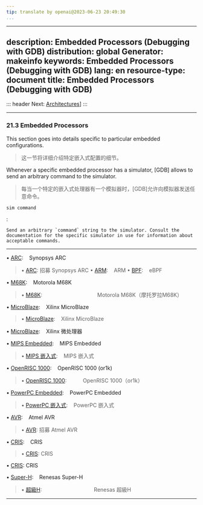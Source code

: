 ```yaml
---
tip: translate by openai@2023-06-23 20:49:30
...
```

---
description: Embedded Processors (Debugging with GDB)
distribution: global
Generator: makeinfo
keywords: Embedded Processors (Debugging with GDB)
lang: en
resource-type: document
title: Embedded Processors (Debugging with GDB)
---
::: header
Next: [Architectures](Architectures.html#Architectures)]
:::

---

### 21.3 Embedded Processors


This section goes into details specific to particular embedded configurations.

> 这一节将详细介绍特定嵌入式配置的细节。


Whenever a specific embedded processor has a simulator, [GDB] allows to send an arbitrary command to the simulator.

> 每当一个特定的嵌入式处理器有一个模拟器时，[GDB]允许向模拟器发送任意命令。

`sim command`

:

```
Send an arbitrary `command` string to the simulator. Consult the documentation for the specific simulator in use for information about acceptable commands.
```

---


• [ARC](ARC.html#ARC):                                               Synopsys ARC

> • [ARC](ARC.html#ARC): 招募  Synopsys ARC
• [ARM](ARM.html#ARM):                                               ARM
• [BPF](BPF.html#BPF):                                               eBPF

• [M68K](M68K.html#M68K):                                            Motorola M68K

> • [M68K](M68K.html#M68K):                                     Motorola M68K（摩托罗拉M68K）

• [MicroBlaze](MicroBlaze.html#MicroBlaze):                          Xilinx MicroBlaze

> • [MicroBlaze](MicroBlaze.html#MicroBlaze):                          Xilinx MicroBlaze

• [MicroBlaze](MicroBlaze.html#MicroBlaze):                          Xilinx 微处理器

• [MIPS Embedded](MIPS-Embedded.html#MIPS-Embedded):                 MIPS Embedded

> • [MIPS 嵌入式](MIPS-Embedded.html#MIPS-Embedded):                 MIPS 嵌入式

• [OpenRISC 1000](OpenRISC-1000.html#OpenRISC-1000):                 OpenRISC 1000 (or1k)

> • [OpenRISC 1000](OpenRISC-1000.html#OpenRISC-1000):           OpenRISC 1000（or1k）

• [PowerPC Embedded](PowerPC-Embedded.html#PowerPC-Embedded):        PowerPC Embedded

> • [PowerPC 嵌入式](PowerPC-Embedded.html#PowerPC-Embedded):        PowerPC 嵌入式

• [AVR](AVR.html#AVR):                                               Atmel AVR

> • [AVR](AVR.html#AVR): 招募 Atmel AVR

• [CRIS](CRIS.html#CRIS):                                                           CRIS

> • [CRIS](CRIS.html#CRIS): CRIS

• [CRIS](CRIS.html#CRIS): CRIS

• [Super-H](Super_002dH.html#Super_002dH):                                          Renesas Super-H

> • [超級H](Super_002dH.html#Super_002dH):                                   Renesas 超級H

---
